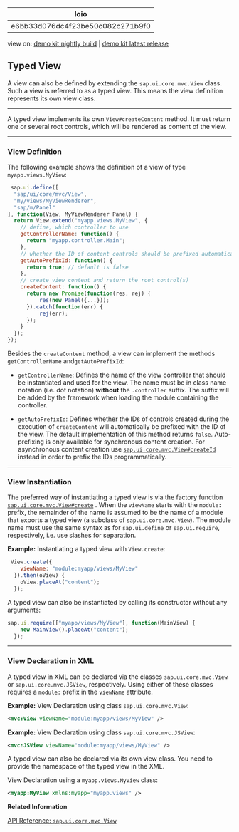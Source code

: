 <!-- loioe6bb33d076dc4f23be50c082c271b9f0 -->

| loio |
| -----|
| e6bb33d076dc4f23be50c082c271b9f0 |

<div id="loio">

view on: [demo kit nightly build](https://openui5nightly.hana.ondemand.com/#/topic/e6bb33d076dc4f23be50c082c271b9f0) | [demo kit latest release](https://openui5.hana.ondemand.com/#/topic/e6bb33d076dc4f23be50c082c271b9f0)</div>

## Typed View

A view can also be defined by extending the `sap.ui.core.mvc.View` class. Such a view is referred to as a typed view. This means the view definition represents its own view class.

***

A typed view implements its own `View#createContent` method. It must return one or several root controls, which will be rendered as content of the view.

***

<a name="loioe6bb33d076dc4f23be50c082c271b9f0__section_fx1_wqz_y4b"/>

### View Definition

The following example shows the definition of a view of type `myapp.views.MyView`:

``` js
 sap.ui.define([
  "sap/ui/core/mvc/View",
  "my/views/MyViewRenderer",
  "sap/m/Panel"
], function(View, MyViewRenderer Panel) {
  return View.extend("myapp.views.MyView", {
    // define, which controller to use
    getControllerName: function() {
      return "myapp.controller.Main";
    },
    // whether the ID of content controls should be prefixed automatically with the view ID
    getAutoPrefixId: function() {
      return true; // default is false
    },
    // create view content and return the root control(s)
    createContent: function() {
      return new Promise(function(res, rej) {
          res(new Panel({...}));
      }).catch(function(err) {
          rej(err);
      });
    }
  });
});
```

Besides the `createContent` method, a view can implement the methods `getControllerName` and`getAutoPrefixId`:

-   `getControllerName`: Defines the name of the view controller that should be instantiated and used for the view. The name must be in class name notation \(i.e. dot notation\) **without** the `.controller` suffix. The suffix will be added by the framework when loading the module containing the controller.

-   `getAutoPrefixId`: Defines whether the IDs of controls created during the execution of `createContent` will automatically be prefixed with the ID of the view. The default implementation of this method returns `false`. Auto-prefixing is only available for synchronous content creation. For asynchronous content creation use  [`sap.ui.core.mvc.View#createId`](https://openui5.hana.ondemand.com/#/api/sap.ui.core.mvc.View/methods/createId) instead in order to prefix the IDs programmatically.


***

<a name="loioe6bb33d076dc4f23be50c082c271b9f0__section_w3x_msz_y4b"/>

### View Instantiation

The preferred way of instantiating a typed view is via the factory function  [`sap.ui.core.mvc.View#create`](https://openui5.hana.ondemand.com/#/api/sap.ui.core.mvc.View/methods/sap.ui.core.mvc.View.create) . When the `viewName` starts with the `module:` prefix, the remainder of the name is assumed to be the name of a module that exports a typed view \(a subclass of `sap.ui.core.mvc.View`\). The module name must use the same syntax as for `sap.ui.define` or `sap.ui.require`, respectively, i.e. use slashes for separation.

**Example:** Instantiating a typed view with `View.create`:

``` js
 View.create({
    viewName: "module:myapp/views/MyView"
  }).then(oView) {
    oView.placeAt("content");
  });
```

A typed view can also be instantiated by calling its constructor without any arguments:

``` js
sap.ui.require(["myapp/views/MyView"], function(MainView) {
    new MainView().placeAt("content");
  });
```

***

<a name="loioe6bb33d076dc4f23be50c082c271b9f0__section_wjs_psz_y4b"/>

### View Declaration in XML

A typed view in XML can be declared via the classes `sap.ui.core.mvc.View` or `sap.ui.core.mvc.JSView`, respectively. Using either of these classes requires a `module:` prefix in the `viewName` attribute.

**Example:** View Declaration using class `sap.ui.core.mvc.View`:

``` xml
<mvc:View viewName="module:myapp/views/MyView" />
```

**Example:** View Declaration using class `sap.ui.core.mvc.JSView`:

``` xml
<mvc:JSView viewName="module:myapp/views/MyView" />
```

A typed view can also be declared via its own view class. You need to provide the namespace of the typed view in the XML.

View Declaration using a `myapp.views.MyView` class:

``` xml
<myapp:MyView xmlns:myapp="myapp.views" />
```

**Related Information**  


[API Reference: `sap.ui.core.mvc.View`](https://openui5.hana.ondemand.com/#/api/sap.ui.core.mvc.View)

